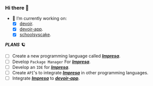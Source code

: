 ### Hi there 👋

- 👷 I’m currently working on:
  - [x] [devoir](https://github.com/elfwap/devoir).
  - [x] [devoir-app](https://github.com/elfwap/devoir-app).
  - [x] [schoolsyscake](https://github.com/elfwap/schoolsyscake).

***PLANS 🪐***
- [ ] Create a new programming language called ***[Impresa](https://github.com/elfwap/Impresa)***.
- [ ] Develop `Package Manager` For ***[Impresa](https://github.com/elfwap/Impresa)***.
- [ ] Develop an `IDE` for ***[Impresa](https://github.com/elfwap/Impresa)***.
- [ ] Create `API`'s to integrate ***[Impresa](https://github.com/elfwap/Impresa)*** in other programming languages.
- [ ] Integrate ***[Impresa](https://github.com/elfwap/Impresa)*** to ***[devoir-app](https://github.com/elfwap/devoir-app)***.

